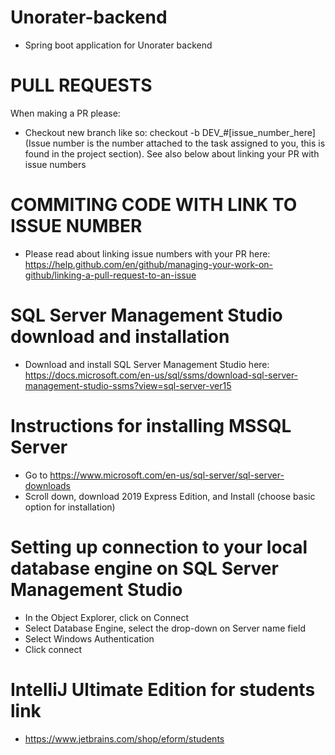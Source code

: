 # Unorater-backend
* Spring boot application for Unorater backend

# PULL REQUESTS
When making a PR please:
* Checkout new branch like so: checkout -b DEV_#[issue_number_here]
  (Issue number is the number attached to the task assigned to you,
  this is found in the project section). See also below about linking your PR with issue numbers

# COMMITING CODE WITH LINK TO ISSUE NUMBER
* Please read about linking issue numbers with your PR here: https://help.github.com/en/github/managing-your-work-on-github/linking-a-pull-request-to-an-issue

# SQL Server Management Studio download and installation
* Download and install SQL Server Management Studio here: https://docs.microsoft.com/en-us/sql/ssms/download-sql-server-management-studio-ssms?view=sql-server-ver15

# Instructions for installing MSSQL Server
*	Go to https://www.microsoft.com/en-us/sql-server/sql-server-downloads
*	Scroll down, download 2019 Express Edition, and Install (choose basic option for installation)

# Setting up connection to your local database engine on SQL Server Management Studio
*	In the Object Explorer, click on Connect
*	Select Database Engine, select the drop-down on Server name field
*	Select Windows Authentication
*	Click connect

# IntelliJ Ultimate Edition for students link
* https://www.jetbrains.com/shop/eform/students
